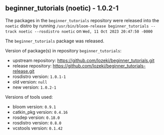 ## beginner_tutorials (noetic) - 1.0.2-1

The packages in the `beginner_tutorials` repository were released into the `noetic` distro by running `/usr/bin/bloom-release beginner_tutorials --track noetic --rosdistro noetic` on `Wed, 11 Oct 2023 20:47:50 -0000`

The `beginner_tutorials` package was released.

Version of package(s) in repository `beginner_tutorials`:

- upstream repository: https://github.com/lozeki/beginner_tutorials.git
- release repository: https://github.com/lozeki/beginner_tutorials-release.git
- rosdistro version: `1.0.1-1`
- old version: `null`
- new version: `1.0.2-1`

Versions of tools used:

- bloom version: `0.9.1`
- catkin_pkg version: `0.4.16`
- rosdep version: `0.18.0`
- rosdistro version: `0.8.0`
- vcstools version: `0.1.42`


